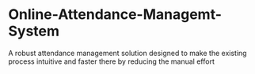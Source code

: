 # Online-Attendance-Managemt-System
A robust attendance management solution designed to make the existing process intuitive and faster there by reducing the manual effort
